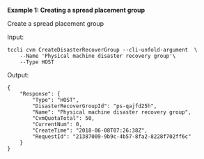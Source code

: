 **Example 1: Creating a spread placement group**

Create a spread placement group

Input: 

```
tccli cvm CreateDisasterRecoverGroup --cli-unfold-argument  \
    --Name 'Physical machine disaster recovery group'\
    --Type HOST
```

Output: 
```
{
    "Response": {
        "Type": "HOST",
        "DisasterRecoverGroupId": "ps-qajfd25h",
        "Name": "Physical machine disaster recovery group",
        "CvmQuotaTotal": 50,
        "CurrentNum": 0,
        "CreateTime": "2018-06-08T07:26:38Z",
        "RequestId": "21387009-9b9c-4b57-8fa2-8228f702ff6c"
    }
}
```

